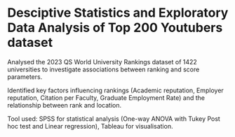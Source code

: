 # Desciptive Statistics and Exploratory Data Analysis of Top 200 Youtubers dataset

Analysed the 2023 QS World University Rankings dataset of 1422 universities to investigate associations between ranking and score parameters.

Identified key factors influencing rankings (Academic reputation, Employer reputation, Citation per Faculty, Graduate Employment Rate) and the relationship between rank and location.

Tool used: SPSS for statistical analysis (One-way ANOVA with Tukey Post hoc test and Linear regression), Tableau for visualisation.
